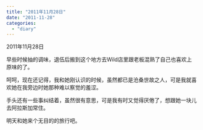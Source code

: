 ```yaml
---
title: "2011年11月28日"
date: "2011-11-28"
categories: 
  - "diary"
---
```


2011年11月28日

早些时候抽的调味，退伍后搬到这个地方去Wild店里跟老板混熟了自己也喜欢上原味的了。

呵呵，现在还记得，我和她刚认识的时候，虽然都已是沧桑世故之人，可是我就喜欢她在我旁边时她那种难以察觉的羞涩。

手头还有一些事纠结着，虽然很有意思，可是我有时又觉得厌倦了，想跟她一块儿去阿拉斯加常住。

明天和她来个无目的的旅行吧。
